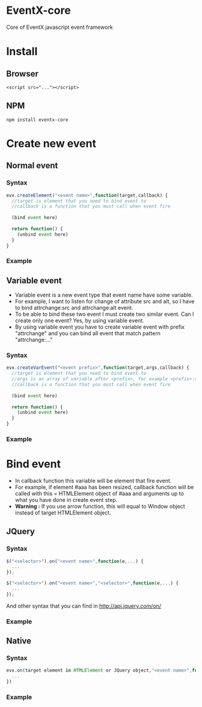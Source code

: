 # EventX-core
Core of EventX javascript event framework

# Install
## Browser
```
<script src="..."></script>
```

## NPM
```
npm install eventx-core
```

# Create new event
## Normal event
### Syntax
```javascript
evx.createElement("<event name>",function(target,callback) {
  //target is element that you need to bind event to
  //callback is a function that you must call when event fire
  
  (bind event here)
  
  return function() {
    (unbind event here)
  }
}
```

### Example

## Variable event

* Variable event is a new event type that event name have some variable.
* For example, I want to listen for change of attribute src and alt, so I have to bind attrchange:src and attrchange:alt event.
* To be able to bind these two event I must create two similar event. Can I create only one event? Yes, by using variable event.
* By using variable event you have to create variable event with prefix "attrchange" and you can bind all event that match pattern "attrchange:..."

### Syntax
```javascript
evx.createVarEvent("<event prefix>",function(target,args,callback) {
  //target is element that you need to bind event to
  //args is an array of variable after <prefix>, for example <prefix>:src -> args = ["src"], <prefix>:src:alt -> args = ["src","alt"]
  //callback is a function that you must call when event fire
  
  (bind event here)
  
  return function() {
    (unbind event here)
  }
}
```

### Example

# Bind event

* In callback function this variable will be element that fire event.
* For example, if element #aaa has been resized, callback function will be called with this = HTMLElement object of #aaa and arguments up to what you have done in create event step.
* **Warning :** If you use arrow function, this will equal to Window object instead of target HTMLElement object.

## JQuery
### Syntax
```javascript
$("<selector>").on("<event name>",function(e,...) {
  ...
});

$("<selector>").on("<event name>","<selector>",function(e,...) {
  ...
});
```
And other syntax that you can find in http://api.jquery.com/on/

### Example

## Native
### Syntax
```javascript
evx.on(target element in HTMLElement or JQuery object,"<event name>",function(e,...) {
  ...
})
```

### Example
